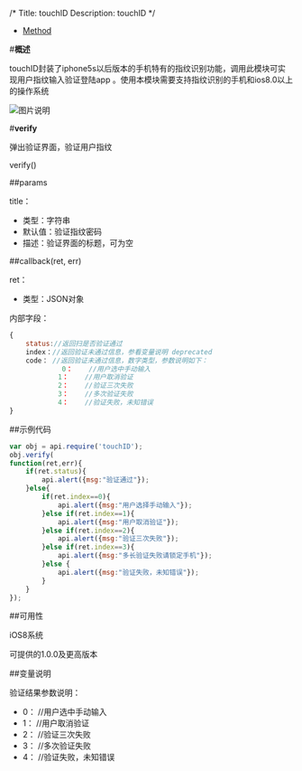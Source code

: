 /*
Title: touchID
Description: touchID
*/

<ul id="tab" class="clearfix">
	<li class="active"><a href="#method-content">Method</a></li>
</ul>
<div id="method-content">

#**概述**

touchID封装了iphone5s以后版本的手机特有的指纹识别功能，调用此模块可实现用户指纹输入验证登陆app 。使用本模块需要支持指纹识别的手机和ios8.0以上的操作系统

![图片说明](/img/docImage/touchID.jpg)

#**verify**

弹出验证界面，验证用户指纹

verify()

##params

title：

- 类型：字符串
- 默认值：验证指纹密码
- 描述：验证界面的标题，可为空

##callback(ret, err)

ret：

- 类型：JSON对象

内部字段：

```js
{
	status://返回扫是否验证通过
	index：//返回验证未通过信息，参看变量说明 deprecated
	code： //返回验证未通过信息，数字类型，参数说明如下：
	         0：    //用户选中手动输入
            1：    //用户取消验证
            2：    //验证三次失败
            3：    //多次验证失败
            4：    //验证失败，未知错误
}
```

##示例代码

```js
var obj = api.require('touchID');
obj.verify(
function(ret,err){
	if(ret.status){
		api.alert({msg:"验证通过"});
	}else{
		if(ret.index==0){
			api.alert({msg:"用户选择手动输入"});
		}else if(ret.index==1){
			api.alert({msg:"用户取消验证"});
		}else if(ret.index==2){
			api.alert({msg:"验证三次失败"});
		}else if(ret.index==3){
			api.alert({msg:"多长验证失败请锁定手机"});
		}else {
			api.alert({msg:"验证失败，未知错误"});
        }
    }
});
```

##可用性

iOS8系统

可提供的1.0.0及更高版本

##变量说明

验证结果参数说明：

- 0：	 //用户选中手动输入
- 1：    //用户取消验证
- 2：    //验证三次失败
- 3：    //多次验证失败
- 4：    //验证失败，未知错误
